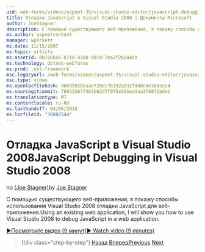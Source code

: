 ```yaml
---
uid: web-forms/videos/aspnet-35/visual-studio-editor/javascript-debugging-in-visual-studio-2008
title: Отладка JavaScript в Visual Studio 2008 | Документы Microsoft
author: JoeStagner
description: С помощью существующего веб-приложения, я покажу способы использования Visual Studio 2008 отладки JavaScript для веб-приложения.
ms.author: aspnetcontent
manager: wpickett
ms.date: 11/15/2007
ms.topic: article
ms.assetid: 8b726bc6-b718-43a8-b019-7ea7f26944ca
ms.technology: dotnet-webforms
ms.prod: .net-framework
msc.legacyurl: /web-forms/videos/aspnet-35/visual-studio-editor/javascript-debugging-in-visual-studio-2008
msc.type: video
ms.openlocfilehash: 9663992bbaae720dc7b192ad32f480c4e3842e24
ms.sourcegitcommit: f8852267f463b62d7f975e56bea9aa3f68fbbdeb
ms.translationtype: MT
ms.contentlocale: ru-RU
ms.lasthandoff: 04/06/2018
ms.locfileid: "30882544"
---
```

<a name="javascript-debugging-in-visual-studio-2008"></a><span data-ttu-id="ab473-103">Отладка JavaScript в Visual Studio 2008</span><span class="sxs-lookup"><span data-stu-id="ab473-103">JavaScript Debugging in Visual Studio 2008</span></span>
====================
<span data-ttu-id="ab473-104">по [(Joe Stagner)](https://github.com/JoeStagner)</span><span class="sxs-lookup"><span data-stu-id="ab473-104">by [Joe Stagner](https://github.com/JoeStagner)</span></span>

<span data-ttu-id="ab473-105">С помощью существующего веб-приложения, я покажу способы использования Visual Studio 2008 отладки JavaScript для веб-приложения.</span><span class="sxs-lookup"><span data-stu-id="ab473-105">Using an existing web application, I will show you how to use Visual Studio 2008 to debug JavaScript in a web application.</span></span>

[<span data-ttu-id="ab473-106">&#9654;Посмотрите видео (9 минут)</span><span class="sxs-lookup"><span data-stu-id="ab473-106">&#9654; Watch video (9 minutes)</span></span>](https://channel9.msdn.com/Blogs/ASP-NET-Site-Videos/javascript-debugging-in-visual-studio-2008)

> [!div class="step-by-step"]
> <span data-ttu-id="ab473-107">[Назад](javascript-intellisense-support-in-visual-studio-2008.md)
> [Вперед](multi-targeting-support-in-visual-studio-2008.md)</span><span class="sxs-lookup"><span data-stu-id="ab473-107">[Previous](javascript-intellisense-support-in-visual-studio-2008.md)
[Next](multi-targeting-support-in-visual-studio-2008.md)</span></span>

